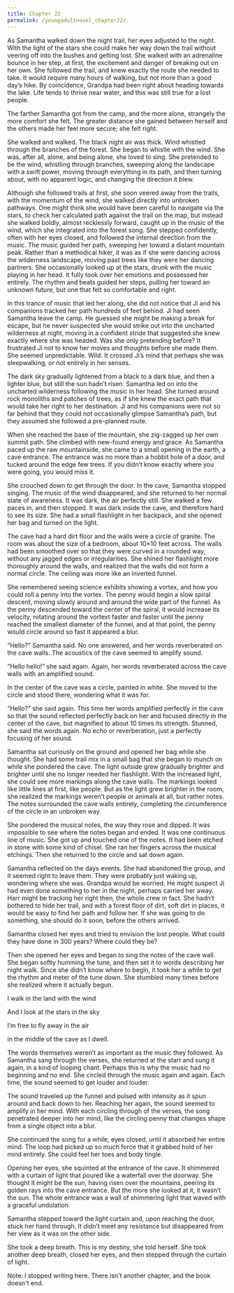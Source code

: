 ```yaml
---
title: Chapter 22
permalink: /youngadultnovel_chapter22/
---
```


As Samantha walked down the night trail, her eyes adjusted to the night. With the light of the stars she could make her way down the trail without veering off into the bushes and getting lost. She walked with an adrenaline bounce in her step, at first, the excitement and danger of breaking out on her own. She followed the trail, and knew exactly the route she needed to take. It would require many hours of walking, but not more than a good day’s hike. By coincidence, Grandpa had been right about heading towards the lake. Life tends to thrive near water, and this was still true for a lost people.

The farther Samantha got from the camp, and the more alone, strangely the more comfort she felt. The greater distance she gained between herself and the others made her feel more secure; she felt right.

She walked and walked. The black night air was thick. Wind whistled through the branches of the forest. She began to whistle with the wind. She was, after all, alone, and being alone, she loved to sing. She pretended to be the wind, whistling through branches, sweeping along the landscape with a swift power, moving through everything in its path, and then turning about, with no apparent logic, and changing the direction it blew.

Although she followed trails at first, she soon veered away from the trails, with the momentum of the wind, she walked directly into unbroken pathways. One might think she would have been careful to navigate via the stars, to check her calculated path against the trail on the map, but instead she walked boldly, almost recklessly forward, caught up in the music of the wind, which she integrated into the forest song. She stepped confidently, often with her eyes closed, and followed the internal direction from the music. The music guided her path, sweeping her toward a distant mountain peak. Rather than a methodical hiker, it was as if she were dancing across the wilderness landscape, moving past trees like they were her dancing partners. She occasionally looked up at the stars, drunk with the music playing in her head. It fully took over her emotions and possessed her entirely. The rhythm and beats guided her steps, pulling her toward an unknown future, but one that felt so comfortable and right.

In this trance of music that led her along, she did not notice that Ji and his companions tracked her path hundreds of feet behind. Ji had seen Samantha leave the camp. He guessed she might be making a break for escape, but he never suspected she would strike out into the uncharted wilderness at night, moving in a confident stride that suggested she knew exactly where she was headed. Was she only pretending before? It frustrated Ji not to know her moves and thoughts before she made them. She seemed unpredictable. Wild. It crossed Ji’s mind that perhaps she was sleepwalking, or not entirely in her senses.

The dark sky gradually lightened from a black to a dark blue, and then a lighter blue, but still the sun hadn’t risen. Samantha led on into the uncharted wilderness following the music in her head. She turned around rock monoliths and patches of trees, as if she knew the exact path that would take her right to her destination. Ji and his companions were not so far behind that they could not occasionally glimpse Samantha’s path, but they assumed she followed a pre-planned route.

When she reached the base of the mountain, she zig-zagged up her own summit path. She climbed with new-found energy and grace. As Samantha paced up the raw mountainside, she came to a small opening in the earth, a cave entrance. The entrance was no more than a hobbit hole of a door, and tucked around the edge few trees. If you didn’t know exactly where you were going, you would miss it.

She crouched down to get through the door. In the cave, Samantha stopped singing. The music of the wind disappeared, and she returned to her normal state of awareness. It was dark, the air perfectly still. She walked a few paces in, and then stopped. It was dark inside the cave, and therefore hard to see its size. She had a small flashlight in her backpack, and she opened her bag and turned on the light.

The cave had a hard dirt floor and the walls were a circle of granite. The room was about the size of a bedroom, about 10×10 feet across. The walls had been smoothed over so that they were curved in a rounded way, without any jagged edges or irregularities. She shined her flashlight more thoroughly around the walls, and realized that the walls did not form a normal circle. The ceiling was more like an inverted funnel.

She remembered seeing science exhibits showing a vortex, and how you could roll a penny into the vortex. The penny would begin a slow spiral descent, moving slowly around and around the wide part of the funnel. As the penny descended toward the center of the spiral, it would increase its velocity, rotating around the vortext faster and faster until the penny reached the smallest diameter of the funnel, and at that point, the penny would circle around so fast it appeared a blur.

“Hello?” Samantha said. No one answered, and her words reverberated on the cave walls. The acoustics of the cave seemed to amplify sound.

“Hello hello!” she said again. Again, her words reverberated across the cave walls with an amplified sound.

In the center of the cave was a circle, painted in white. She moved to the circle and stood there, wondering what it was for.

“Hello?” she said again. This time her words amplified perfectly in the cave so that the sound reflected perfectly back on her and focused directly in the center of the cave, but magnified to about 10 times its strength. Stunned, she said the words again. No echo or reverberation, just a perfectly focusing of her sound.

Samantha sat curiously on the ground and opened her bag while she thought. She had some trail mix in a small bag that she began to munch on while she pondered the cave. The light outside grew gradually brighter and brighter until she no longer needed her flashlight. With the increased light, she could see more markings along the cave walls. The markings looked like little lines at first, like people. But as the light grew brighter in the room, she realized the markings weren’t people or animals at all, but rather notes. The notes surrounded the cave walls entirely, completing the circumference of the circle in an unbroken way.

She pondered the musical notes, the way they rose and dipped. It was impossible to see where the notes began and ended. It was one continuous line of music. She got up and touched one of the notes. It had been etched in stone with some kind of chisel. She ran her fingers across the musical etchings. Then she returned to the circle and sat down again.

Samantha reflected on the days events. She had abandoned the group, and it seemed right to leave them. They were probably just waking up, wondering where she was. Grandpa would be worried. He might suspect Ji had even done something to her in the night, perhaps carried her away. Harr might be tracking her right then, the whole crew in fact. She hadn’t bothered to hide her trail, and with a forest floor of dirt, soft dirt in places, it would be easy to find her path and follow her. If she was going to do something, she should do it soon, before the others arrived.

Samantha closed her eyes and tried to envision the lost people. What could they have done in 300 years? Where could they be?

Then she opened her eyes and began to sing the notes of the cave wall. She began softly humming the tune, and then set it to words describing her night walk. Since she didn’t know where to begin, it took her a while to get the rhythm and meter of the tune down. She stumbled many times before she realized where it actually begun.

I walk in the land with the wind

And I look at the stars in the sky

I’m free to fly away in the air

in the middle of the cave as I dwell.

The words themselves weren’t as important as the music they followed. As Samantha sang through the verses, she returned at the start and sung it again, in a kind of looping chant. Perhaps this is why the music had no beginning and no end. She circled through the music again and again. Each time, the sound seemed to get louder and louder.

The sound traveled up the funnel and pulsed with intensity as it spun around and back down to her. Reaching her again, the sound seemed to amplify in her mind. With each circling through of the verses, the song penetrated deeper into her mind, like the circling penny that changes shape from a single object into a blur.

She continued the song for a while, eyes closed, until it absorbed her entire mind. The loop had picked up so much force that it grabbed hold of her mind entirely. She could feel her toes and body tingle.

Opening her eyes, she squinted at the entrance of the cave. It shimmered with a curtain of light that poured like a waterfall over the doorway. She thought it might be the sun, having risen over the mountains, peering its golden rays into the cave entrance. But the more she looked at it, it wasn’t the sun. The whole entrance was a wall of shimmering light that waved with a graceful undulation.

Samantha stepped toward the light curtain and, upon reaching the door, stuck her hand through. It didn’t meet any resistance but disappeared from her view as it was on the other side.

She took a deep breath. This is my destiny, she told herself. She took another deep breath, closed her eyes, and then stepped through the curtain of light.

Note: I stopped writing here. There isn't another chapter, and the book doesn't end.